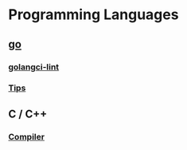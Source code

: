 # Programming Languages

## [go](./go/index.md)

### [golangci-lint](../tools/golangci_lint.md)

### [Tips](./go/tips/index.md)

## C / C++

### [Compiler](./c_cpp/compiler.md)
